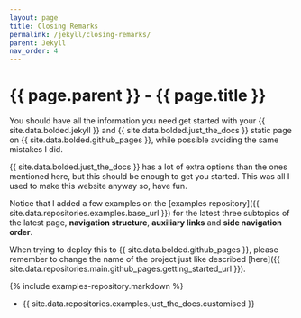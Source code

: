 ```yaml
---
layout: page
title: Closing Remarks
permalink: /jekyll/closing-remarks/
parent: Jekyll
nav_order: 4
---
```


# {{ page.parent }} - {{ page.title }}

You should have all the information you need get started with your {{ site.data.bolded.jekyll }} and {{ site.data.bolded.just_the_docs }} static page on {{ site.data.bolded.github_pages }}, while possible avoiding the same mistakes I did.

{{ site.data.bolded.just_the_docs }} has a lot of extra options than the ones mentioned here, but this should be enough to get you started. This was all I used to make this website anyway so, have fun.

Notice that I added a few examples on the [examples repository]({{ site.data.repositories.examples.base_url }}) for the latest three subtopics of the latest page, **navigation structure**, **auxiliary links** and **side navigation order**.

When trying to deploy this to {{ site.data.bolded.github_pages }}, please remember to change the name of the project just like described [here]({{ site.data.repositories.main.github_pages.getting_started_url }}).

{% include examples-repository.markdown %}
- {{ site.data.repositories.examples.just_the_docs.customised }}